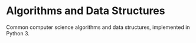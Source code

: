 # Algorithms and Data Structures

Common computer science algorithms and data structures, implemented in Python 3.
